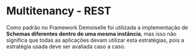 # Multitenancy - REST
Como padrão no Framework Demoiselle foi utilizada a implementação de **Schemas diferentes dentro de uma mesma instância**, mas isso não significa que todas as aplicações devam utilizar esta estratégias, pois a estratégia usada deve ser avaliada caso a caso.
